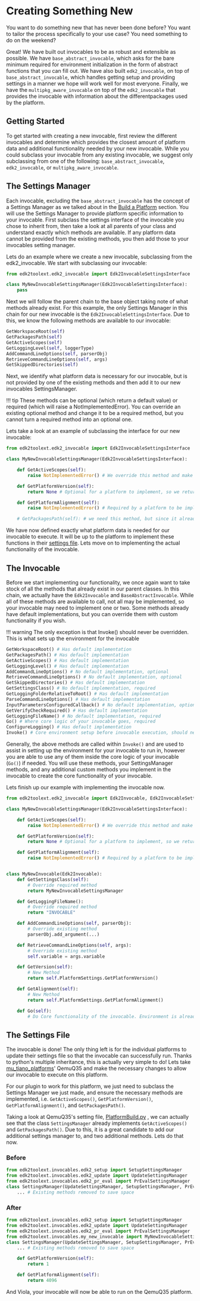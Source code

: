 # Creating Something New

You want to do something new that has never been done before? You want to tailor
the process specifically to your use case? You need something to do on the
weekend?

Great! We have built out invocables
to be as robust and extensible as possible. We have `base_abstract_invocable`,
which asks for the bare minimum required for environment initialization in the form
of abstract functions that you can fill out. We have also built `edk2_invocable`, on
top of `base_abstract_invocable`, which handles getting setup and providing settings
in a manner we hope will work well for most everyone. Finally, we have the
`multipkg_aware_invocable` on top of the `edk2_invocable` that provides the invocable
with information about the differentpackages used by the platform.

## Getting Started

To get started with creating a new invocable, first review the different invocables
and determine which provides the closest amount of platform data and additional
functionality needed by your new invocable. While you could subclass your invocable
from any existing invocable, we suggest only subclassing from one of the following:
`base_abstract_invocable`, `edk2_invocable`, or `multipkg_aware_invocable`.

## The Settings Manager

Each invocable, excluding the `base_abstract_invocable` has the concept of a Settings
Manager as we talked about in the [Build a Platform](/1.%20Getting%20Started/build)
section. You will use the Settings Manager to provide platform specific information
to your invocable. First subclass the settings interface of the invocable you chose to
inherit from, then take a look at all parents of your class and understand exactly which
methods are available. If any platform data cannot be provided from the existing methods,
you then add those to your invocables setting manager.

Lets do an example where we create a new invocable, subclassing from the edk2_invocable.
We start with subclassing our invocable:

```python
from edk2toolext.edk2_invocable import Edk2InvocableSettingsInterface

class MyNewInvocableSettingsManager(Edk2InvocableSettingsInterface):
    pass

```

Next we will follow the parent chain to the base object taking note of what methods
already exist. For this example, the only Settings Manager in this chain for our new
invocable is the `Edk2InvocableSettingsInterface`. Due to this, we know the following methods are available to our invocable:

```python
GetWorkspaceRoot(self)
GetPackagesPath(self)
GetActiveScopes(self)
GetLoggingLevel(self, loggerType)
AddCommandLineOptions(self, parserObj)
RetrieveCommandLineOptions(self, args)
GetSkippedDirectories(self)
```

Next, we identify what platform data is necessary for our invocable, but is not provided by
one of the existing methods and then add it to our new invocables SettingsManager.

!!! tip
    These methods can be optional (which return a default value) or required (which will
    raise a NotImplementedError). You can override an existing optional method and change
    it to be a required method, but you cannot turn a required method into an optional one.

Lets take a look at an example of subclassing the interface for our new invocable:

```python
from edk2toolext.edk2_invocable import Edk2InvocableSettingsInterface

class MyNewInvocableSettingsManager(Edk2InvocableSettingsInterface):

    def GetActiveScopes(self):
        raise NotImplementedError() # We override this method and make it required to have atleast one active scope

    def GetPlatformVersion(self):
        return None # Optional for a platform to implement, so we return a default value

    def GetPlatformAlignment(self):
        raise NotImplementedError() # Required by a platform to be implemented so we raise an error

    # GetPackagesPath(self): # we need this method, but since it already exists, we don't need to reimplement it
```

We have now defined exactly what platform data is needed for our invocable to execute. It
will be up to the platform to implement these functions in their
[settings file](/usability/using_settings_manager). Lets move on to implementing the actual
functionality of the invocable.

## The Invocable

Before we start implementing our functionality, we once again want to take stock of all the
methods that already exist in our parent classes. In this chain, we actually have the
`Edk2Invocable` and `BaseAbstractInvocable`. While all of these methods are available to call,
not all may be implemented, so your invocable may need to implement one or two. Some methods
already have default implementations, but you can override them with custom functionality if
you wish.

!!! warning
    The only exception is that Invoke() should never be overridden. This is what sets up the
    environment for the invocable

```python
GetWorkspaceRoot() # Has default implementation
GetPackagesPath() # Has default implementation
GetActiveScopes() # Has default implementation
GetLoggingLevel() # Has default implementation
AddCommandLineOptions() # No default implementation, optional
RetrieveCommandLineOptions() # No default implementation, optional
GetSkippedDirectories() # Has default implementation
GetSettingsClass() # No default implementation, required
GetLoggingFolderRelativeToRoot() # Has default implementation
ParseCommandLineOptions() # Has default implementation
InputParametersConfiguredCallback() # No default implementation, optional
GetVerifyCheckRequired() # Has default implementation
GetLoggingFileName() # No default implementation, required
Go() # Where core logic of your invocable goes, required
ConfigureLogging() # Has default implementation
Invoke() # Core environment setup before invocable execution, should never be overridden
```

Generally, the above methods are called within `Invoke()` and are used to assist in setting
up the environment for your invocable to run in, however you are able to use any of them
inside the core logic of your invocable (`Go()`) if needed. You will use these methods, your
SettingsManager methods, and any additional custom methods you implement in the invocable to
create the core functionality of your invocable.

Lets finish up our example with implementing the invocable now.

```python
from edk2toolext.edk2_invocable import Edk2Invocable, Edk2InvocableSettingsInterface

class MyNewInvocableSettingsManager(Edk2InvocableSettingsInterface):

    def GetActiveScopes(self):
        raise NotImplementedError() # We override this method and make it required to have atleast one active scope

    def GetPlatformVersion(self):
        return None # Optional for a platform to implement, so we return a default value

    def GetPlatformAlignment(self):
        raise NotImplementedError() # Required by a platform to be implemented so we raise an error


class MyNewInvocable(Edk2Invocable):
    def GetSettingsClass(self):
        # Override required method
        return MyNewInvocableSettingsManager

    def GetLoggingFileName():
        # Override required method
        return "INVOCABLE"

    def AddCommandLineOptions(self, parserObj):
        # Override existing method
        parserObj.add_argument(...)

    def RetrieveCommandLineOptions(self, args):
        # Override existing method
        self.variable = args.variable

    def GetVersion(self):
        # New Method
        return self.PlatformSettings.GetPlatformVersion()

    def GetAlignment(self):
        # New Method
        return self.PlatformSettings.GetPlatformAlignment()

    def Go(self):
        # Do Core functionality of the invocable. Environment is already set up.
```

## The Settings File

The invocable is done! The only thing left is for the individual platforms to
update their settings file so that the invocable can successfully run. Thanks to
python's multiple inheritance, this is actually very simple to do! Lets take
[mu_tiano_platforms](https://github.com/microsoft/mu_tiano_platforms)' QemuQ35
and make the necessary changes to allow our invocable to execute on this platform.

For our plugin to work for this platform, we just need to subclass the Settings
Manager we just made, and ensure the necessary methods are implemented, i.e.
`GetActiveScopes()`, `GetPlatformVersion()`, `GetPlatformAlignment()`, and
`GetPackagesPath()`.

Taking a look at QemuQ35's setting file, [PlatformBuild.py](https://github.com/microsoft/mu_tiano_platforms/blob/main/Platforms/QemuQ35Pkg/PlatformBuild.py)
, we can actually see that the class `SettingsManager` already implements
`GetActiveScopes()` and `GetPackagesPath()`. Due to this, it is a great
candidate to add our additional settings manager to, and two additional
methods. Lets do that now.

### Before

```python
from edk2toolext.invocables.edk2_setup import SetupSettingsManager
from edk2toolext.invocables.edk2_update import UpdateSettingsManager
from edk2toolext.invocables.edk2_pr_eval import PrEvalSettingsManager
class SettingsManager(UpdateSettingsManager, SetupSettingsManager, PrEvalSettingsManager):
    ... # Existing methods removed to save space
```

### After

```python
from edk2toolext.invocables.edk2_setup import SetupSettingsManager
from edk2toolext.invocables.edk2_update import UpdateSettingsManager
from edk2toolext.invocables.edk2_pr_eval import PrEvalSettingsManager
from edk2toolext.invocables.my_new_invocable import MyNewInvocableSettingsManager # Path will be different
class SettingsManager(UpdateSettingsManager, SetupSettingsManager, PrEvalSettingsManager, MyNewInvocableSettingsManager):
    ... # Existing methods removed to save space

    def GetPlatformVersion(self):
        return 1

    def GetPlatformAlignment(self):
        return 4096
```

And Viola, your invocable will now be able to run on the QemuQ35 platform.
